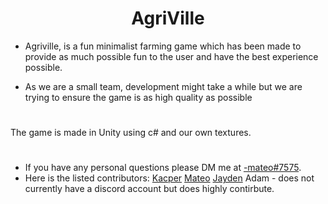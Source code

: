# <h1 align="center">AgriVille</h1>

- Agriville, is a fun minimalist farming game which has been made to provide as much possible fun to the user and have the best experience possible.

- As we are a small team, development might take a while but we are trying to ensure the game is as high quality as possible

#
The game is made in Unity using c# and our own textures.
 
#
- If you have any personal questions please DM me at [-mateo#7575](https://discordapp.com/users/554382531408166934).
- Here is the listed contributors:
[Kacper](https://github.com/Kacpi1600)
[Mateo](https://github.com/M4TE0FR)
[Jayden](https://github.com/Pxpe123)
Adam - does not currently have a discord account but does highly contirbute.

